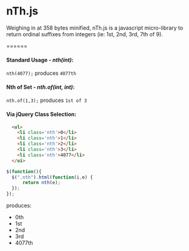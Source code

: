 nTh.js
======

Weighing in at 358 bytes minified, nTh.js is a javascript micro-library to return ordinal suffixes from integers (ie: 1st, 2nd, 3rd, 7th of 9).

======

#### Standard Usage - _nth(int)_:
`nth(4077);` produces `4077th`

#### Nth of Set - _nth.of(int, int)_:
`nth.of(1,3);` produces `1st of 3`

#### Via jQuery Class Selection:
``` html
  <ul>
    <li class='nth'>0</li>
    <li class='nth'>1</li>
    <li class='nth'>2</li>
    <li class='nth'>3</li>
    <li class='nth'>4077</li>
  </ui>
```
``` javascript
$(function(){
  $(".nth").html(function(i,e) {
      return nth(e);
  });
});
```
produces:
<ul>
  <li>0th</li>
  <li>1st</li>
  <li>2nd</li>
  <li>3rd</li>
  <li>4077th</li>
</ul>
